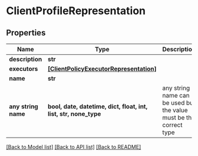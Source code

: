# ClientProfileRepresentation


## Properties
Name | Type | Description | Notes
------------ | ------------- | ------------- | -------------
**description** | **str** |  | [optional] 
**executors** | [**[ClientPolicyExecutorRepresentation]**](ClientPolicyExecutorRepresentation.md) |  | [optional] 
**name** | **str** |  | [optional] 
**any string name** | **bool, date, datetime, dict, float, int, list, str, none_type** | any string name can be used but the value must be the correct type | [optional]

[[Back to Model list]](../README.md#documentation-for-models) [[Back to API list]](../README.md#documentation-for-api-endpoints) [[Back to README]](../README.md)


